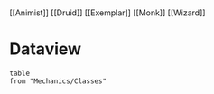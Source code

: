 

# 
[[Animist]]
[[Druid]]
[[Exemplar]]
[[Monk]]
[[Wizard]]

# Dataview
```dataview
table 
from "Mechanics/Classes"
```
